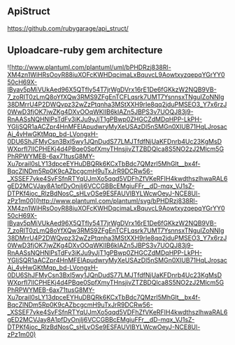 ## ApiStruct

https://github.com/rubygarage/api_struct/

## Uploadcare-ruby gem architecture

![http://www.plantuml.com/plantuml/uml/bPHDRzj838Rl-XM4zn1WiHRsOoyR88iuXOFcKWHDqcimaLxBquvcL9AowtxyzqepqYGrYY050cH69X-IByav5pMiVUkAed96X5QTfIy54T7jrWgDVrx16rE1De6fGKkzW2NQB9VB-7_zoRIT0zLmQ8oYfXQw3RMS9ZFgEnTCFLqsrk7UMT7YsnnsxTNguIZoNNIg38DMrrU4P2DWQvpz32wZzPtqnha3MStXXH9rIe8qq2jduPMSEO3_Y7x6rzJ0WwD3fjOK7jwZKg4DXvOOqWKlIB6klAZn5JBPS3v7UOQJ83j9-RnAASsNQHNlPsTdFv3iKJu9yJjT1gPBwp0ZHGCZdMDqHPP-LkPH-YGIjSQR1aACZpr4HnMFElApudwryMyXeUSAzDl5nSMGn0XIUB71HqLJrosacAj_4vHwGKtMqp_bd-LVongxH-0DU6ShJFMyCsn3BxI5wy1JQnDudS77LMJTfdfNjUaKFDnrb4Uc23KgMsDWXprfI7lICPHEKj4d4PBqe0SpfXmyTHnsjivZTZBDQlca8S5NO2zJ2Mlcm5GPhRPWYMEB-6ax71tusG8MY-Xu7praiI0sLY13dpceEYHuDBQRk6KCxTbBdc7QMzrI5MhGlt__bx4f-BqcZlNDm5Rp0K9cAZbcgcmH9uTxJrR9DCRw56-_XSSEF7vke4SvFSfnRTYqUJmXo5qqd5VDFhZfVKeRFIH4kwdthszlhwaRAL6gED2MCVJay8A1pfDyOnjlj6VCCGBBcEMgiuFFr__dD-mqx_VJ1sZ-DTPKf4joc_RlzBdNosC_sHLvOSe9ESFAUVIBYLWcwOeyJ-NCE8Ul-zPz1m00](http://www.plantuml.com/plantuml/svg/bPHDRzj838Rl-XM4zn1WiHRsOoyR88iuXOFcKWHDqcimaLxBquvcL9AowtxyzqepqYGrYY050cH69X-IByav5pMiVUkAed96X5QTfIy54T7jrWgDVrx16rE1De6fGKkzW2NQB9VB-7_zoRIT0zLmQ8oYfXQw3RMS9ZFgEnTCFLqsrk7UMT7YsnnsxTNguIZoNNIg38DMrrU4P2DWQvpz32wZzPtqnha3MStXXH9rIe8qq2jduPMSEO3_Y7x6rzJ0WwD3fjOK7jwZKg4DXvOOqWKlIB6klAZn5JBPS3v7UOQJ83j9-RnAASsNQHNlPsTdFv3iKJu9yJjT1gPBwp0ZHGCZdMDqHPP-LkPH-YGIjSQR1aACZpr4HnMFElApudwryMyXeUSAzDl5nSMGn0XIUB71HqLJrosacAj_4vHwGKtMqp_bd-LVongxH-0DU6ShJFMyCsn3BxI5wy1JQnDudS77LMJTfdfNjUaKFDnrb4Uc23KgMsDWXprfI7lICPHEKj4d4PBqe0SpfXmyTHnsjivZTZBDQlca8S5NO2zJ2Mlcm5GPhRPWYMEB-6ax71tusG8MY-Xu7praiI0sLY13dpceEYHuDBQRk6KCxTbBdc7QMzrI5MhGlt__bx4f-BqcZlNDm5Rp0K9cAZbcgcmH9uTxJrR9DCRw56-_XSSEF7vke4SvFSfnRTYqUJmXo5qqd5VDFhZfVKeRFIH4kwdthszlhwaRAL6gED2MCVJay8A1pfDyOnjlj6VCCGBBcEMgiuFFr__dD-mqx_VJ1sZ-DTPKf4joc_RlzBdNosC_sHLvOSe9ESFAUVIBYLWcwOeyJ-NCE8Ul-zPz1m00)
